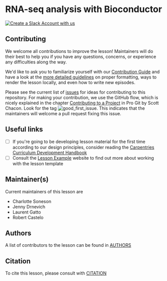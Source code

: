 # RNA-seq analysis with Bioconductor

[![Create a Slack Account with us](https://img.shields.io/badge/Create_Slack_Account-The_Carpentries-071159.svg)](https://swc-slack-invite.herokuapp.com/)

## Contributing

We welcome all contributions to improve the lesson! Maintainers will do their best to help you if you have any
questions, concerns, or experience any difficulties along the way.

We'd like to ask you to familiarize yourself with our [Contribution Guide](CONTRIBUTING.md) and have a look at
the [more detailed guidelines][lesson-example] on proper formatting, ways to render the lesson locally, and even
how to write new episodes.

Please see the current list of [issues][issues] for ideas for contributing to this
repository. For making your contribution, we use the GitHub flow, which is
nicely explained in the chapter [Contributing to a Project](http://git-scm.com/book/en/v2/GitHub-Contributing-to-a-Project) in Pro Git
by Scott Chacon.
Look for the tag ![good\_first\_issue](https://img.shields.io/badge/-good%20first%20issue-gold.svg). This indicates that the maintainers will welcome a pull request fixing this issue.

## Useful links

- [ ] If you're going to be developing lesson material for the first time
  according to our design principles,
  consider reading the [Carpentries Curriculum Development Handbook][cdh]
- [ ] Consult the [Lesson Example][lesson-example] website to find out more about
  working with the lesson template

## Maintainer(s)

Current maintainers of this lesson are

- Charlotte Soneson
- Jenny Drnevich
- Laurent Gatto
- Robert Castelo

## Authors

A list of contributors to the lesson can be found in [AUTHORS](AUTHORS)

## Citation

To cite this lesson, please consult with [CITATION](CITATION)

[lesson-example]: https://carpentries.github.io/lesson-example

[cdh]: https://cdh.carpentries.org

[issues]: https://github.com/carpentries-incubator/bioc-rnaseq/issues/
